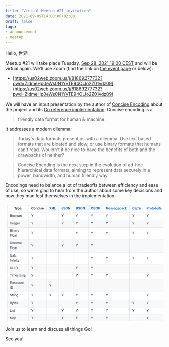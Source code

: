 ```yaml
---
title: "Virtual Meetup #21 invitation"
date: 2021-09-09T14:00:00+02:00
draft: false
tags:
- announcement
- meetup
---
```


Hello, 世界!

Meetup #21 will take place Tuesday, [Sep 28,
2021 19:00 CEST](https://www.meetup.com/Leipzig-Golang/events/275871284/) and will be
virtual again. We'll use Zoom (find the link on [the event
page](https://www.meetup.com/Leipzig-Golang/events/275871284/) or below):

* [https://us02web.zoom.us/j/81869277732?pwd=ZldmeHp0eWs0N1YyTE94OUo2Z01vdz09](https://us02web.zoom.us/j/81869277732?pwd=ZldmeHp0eWs0N1YyTE94OUo2Z01vdz09)

We will have an input presentation by the author of [Concise
Encoding](https://concise-encoding.org/) about the project and its [Go
reference implementation](https://github.com/kstenerud/go-concise-encoding).
Concise encoding is a

> friendly data format for human & machine.

It addresses a modern dilemma:

> Today's data formats present us with a dilemma: Use text based formats that
> are bloated and slow, or use binary formats that humans can't read. Wouldn't
> it be nice to have the benefits of both and the drawbacks of neither?

> Concise Encoding is the next step in the evolution of ad-hoc hierarchical
> data formats, aiming to represent data securely in a power, bandwidth, and
> human friendly way.


Encodings need to balance a lot of tradeoffs between efficiency and ease of use; so
we're glad to hear from the author about some key decisions and how they manifest
themselves in the implementation.

![](/images/concise_encoding_table.png)

Join us to learn and discuss all things Go!

See you!


<!--

TODO: outreach.

-->
